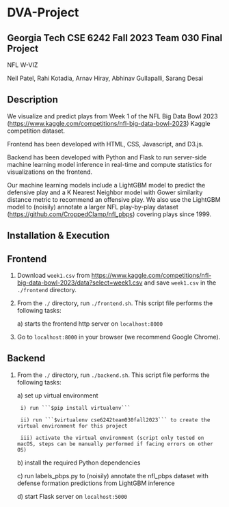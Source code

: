 # DVA-Project

## Georgia Tech CSE 6242 Fall 2023 Team 030 Final Project

NFL W-VIZ

Neil Patel, Rahi Kotadia, Arnav Hiray, Abhinav Gullapalli, Sarang Desai

## Description

We visualize and predict plays from Week 1 of the NFL Big Data Bowl 2023 (https://www.kaggle.com/competitions/nfl-big-data-bowl-2023) Kaggle competition dataset. 

Frontend has been developed with HTML, CSS, Javascript, and D3.js. 

Backend has been developed with Python and Flask to run server-side machine learning model inference in real-time and compute statistics for visualizations on the frontend.

Our machine learning models include a LightGBM model to predict the defensive play and a K Nearest Neighbor model with Gower similarity distance metric to recommend an offensive play. We also use the LightGBM model to (noisily) annotate a larger NFL play-by-play dataset (https://github.com/CroppedClamp/nfl_pbps) covering plays since 1999.

## Installation & Execution

## Frontend
1. Download ```week1.csv``` from https://www.kaggle.com/competitions/nfl-big-data-bowl-2023/data?select=week1.csv and save ```week1.csv``` in the ```./frontend``` directory.
2. From the ```./``` directory, run ```./frontend.sh```. This script file performs the following tasks:

    a) starts the frontend http server on ```localhost:8000```

3. Go to ```localhost:8000``` in your browser (we recommend Google Chrome).

## Backend

1. From the ```./``` directory, run ```./backend.sh```. This script file performs the following tasks:

    a) set up virtual environment

        i) run ```$pip install virtualenv```

        ii) run ```$virtualenv cse6242team030fall2023``` to create the virtual environment for this project

        iii) activate the virtual environment (script only tested on macOS, steps can be manually performed if facing errors on other OS)
    
    b) install the required Python dependencies

    c) run labels_pbps.py to (noisily) annotate the nfl_pbps dataset with defense formation predictions from LightGBM inference

    d) start Flask server on ```localhost:5000```
